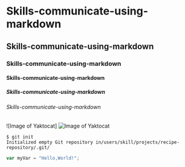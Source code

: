 # Skills-communicate-using-markdown
## Skills-communicate-using-markdown
### Skills-communicate-using-markdown
#### Skills-communicate-using-markdown
##### Skills-communicate-using-markdown
###### Skills-communicate-using-markdown



![Image of Yaktocat]
![Image of Yaktocat](https://octodex.github.com/images/yaktocat.png)



```
$ git init
Initialized empty Git repository in/users/skill/projects/recipe-repository/.git/
```

``` javascript
var myVar = "Hello,World!";
```
